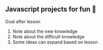 Javascript projects for fun 🕺
--

Goal after lesson

1. Note about the new knowledge
2. Note about the difficult knowledge
3. Some ideas can expand based on lesson

